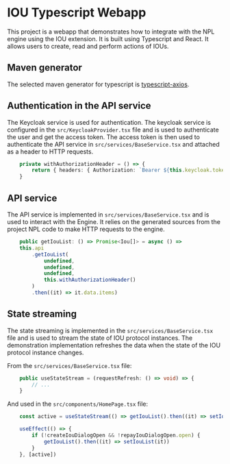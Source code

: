 # IOU Typescript Webapp

This project is a webapp that demonstrates how to integrate with the NPL engine using the IOU extension.
It is built using Typescript and React. It allows users to create, read and perform actions of IOUs.

## Maven generator

The selected maven generator for typescript is [typescript-axios](https://openapi-generator.tech/docs/generators/typescript-axios).

## Authentication in the API service

The Keycloak service is used for authentication.
The keycloak service is configured in the `src/KeycloakProvider.tsx` file and is used to authenticate the user and get the access token.
The access token is then used to authenticate the API service in `src/services/BaseService.tsx` and attached as a header to HTTP requests.

```typescript
    private withAuthorizationHeader = () => {
        return { headers: { Authorization: `Bearer ${this.keycloak.token}` } }
    }
```

## API service

The API service is implemented in `src/services/BaseService.tsx` and is used to interact with the Engine.
It relies on the generated sources from the project NPL code to make HTTP requests to the engine.

```typescript
    public getIouList: () => Promise<Iou[]> = async () =>
    this.api
        .getIouList(
            undefined,
            undefined,
            undefined,
            this.withAuthorizationHeader()
        )
        .then((it) => it.data.items)
```

## State streaming

The state streaming is implemented in the `src/services/BaseService.tsx` file and is used to stream the state of IOU protocol instances.
The demonstration implementation refreshes the data when the state of the IOU protocol instance changes.

From the `src/services/BaseService.tsx` file:
```typescript
    public useStateStream = (requestRefresh: () => void) => {
        // ...
    }
```

And used in the `src/components/HomePage.tsx` file:
```typescript
    const active = useStateStream(() => getIouList().then((it) => setIouList(it)))

    useEffect(() => {
        if (!createIouDialogOpen && !repayIouDialogOpen.open) {
            getIouList().then((it) => setIouList(it))
        }
    }, [active])
```
